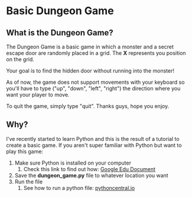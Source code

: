 # Basic Dungeon Game

## What is the Dungeon Game?


The Dungeon Game is a basic game in which a monster and a secret escape door are
randomly placed in a grid. The **X** represents you position on the grid.

Your goal is to find the hidden door without running into the monster!

As of now, the game does not support movements with your keyboard so you'll have
to type ("up", "down", "left", "right") the direction where you want your player
to move.

To quit the game, simply type "quit". Thanks guys, hope you enjoy.

## Why?

I've recently started to learn Python and this is the result of a tutorial to
create a basic game. If you aren't super familiar with Python but want to play
this game:

1. Make sure Python is installed on your computer
    1. Check this link to find out how:
    [Google Edu Document](https://edu.google.com/openonline/course-builder/docs/1.10/set-up-course-builder/check-for-python.html)
2. Save the **dungeon_game.py** file to whatever location you want
3. Run the file
    1. See how to run a python file: [pythoncentral.io](http://pythoncentral.io/execute-python-script-file-shell/)

